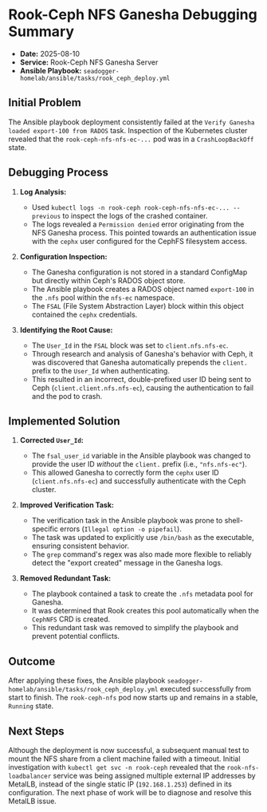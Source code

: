 # Rook-Ceph NFS Ganesha Debugging Summary

- **Date:** 2025-08-10
- **Service:** Rook-Ceph NFS Ganesha Server
- **Ansible Playbook:** `seadogger-homelab/ansible/tasks/rook_ceph_deploy.yml`

## Initial Problem

The Ansible playbook deployment consistently failed at the `Verify Ganesha loaded export-100 from RADOS` task. Inspection of the Kubernetes cluster revealed that the `rook-ceph-nfs-nfs-ec-...` pod was in a `CrashLoopBackOff` state.

## Debugging Process

1.  **Log Analysis:**
    - Used `kubectl logs -n rook-ceph rook-ceph-nfs-nfs-ec-... --previous` to inspect the logs of the crashed container.
    - The logs revealed a `Permission denied` error originating from the NFS Ganesha process. This pointed towards an authentication issue with the `cephx` user configured for the CephFS filesystem access.

2.  **Configuration Inspection:**
    - The Ganesha configuration is not stored in a standard ConfigMap but directly within Ceph's RADOS object store.
    - The Ansible playbook creates a RADOS object named `export-100` in the `.nfs` pool within the `nfs-ec` namespace.
    - The `FSAL` (File System Abstraction Layer) block within this object contained the `cephx` credentials.

3.  **Identifying the Root Cause:**
    - The `User_Id` in the `FSAL` block was set to `client.nfs.nfs-ec`.
    - Through research and analysis of Ganesha's behavior with Ceph, it was discovered that Ganesha automatically prepends the `client.` prefix to the `User_Id` when authenticating.
    - This resulted in an incorrect, double-prefixed user ID being sent to Ceph (`client.client.nfs.nfs-ec`), causing the authentication to fail and the pod to crash.

## Implemented Solution

1.  **Corrected `User_Id`:**
    - The `fsal_user_id` variable in the Ansible playbook was changed to provide the user ID *without* the `client.` prefix (i.e., `"nfs.nfs-ec"`).
    - This allowed Ganesha to correctly form the `cephx` user ID (`client.nfs.nfs-ec`) and successfully authenticate with the Ceph cluster.

2.  **Improved Verification Task:**
    - The verification task in the Ansible playbook was prone to shell-specific errors (`Illegal option -o pipefail`).
    - The task was updated to explicitly use `/bin/bash` as the executable, ensuring consistent behavior.
    - The `grep` command's regex was also made more flexible to reliably detect the "export created" message in the Ganesha logs.

3.  **Removed Redundant Task:**
    - The playbook contained a task to create the `.nfs` metadata pool for Ganesha.
    - It was determined that Rook creates this pool automatically when the `CephNFS` CRD is created.
    - This redundant task was removed to simplify the playbook and prevent potential conflicts.

## Outcome

After applying these fixes, the Ansible playbook `seadogger-homelab/ansible/tasks/rook_ceph_deploy.yml` executed successfully from start to finish. The `rook-ceph-nfs` pod now starts up and remains in a stable, `Running` state.

## Next Steps

Although the deployment is now successful, a subsequent manual test to mount the NFS share from a client machine failed with a timeout. Initial investigation with `kubectl get svc -n rook-ceph` revealed that the `rook-nfs-loadbalancer` service was being assigned multiple external IP addresses by MetalLB, instead of the single static IP (`192.168.1.253`) defined in its configuration. The next phase of work will be to diagnose and resolve this MetalLB issue.

